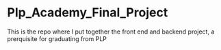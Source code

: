 # Plp_Academy_Final_Project
This is the repo where I put together the front end and backend project, a prerquisite for graduating from PLP
